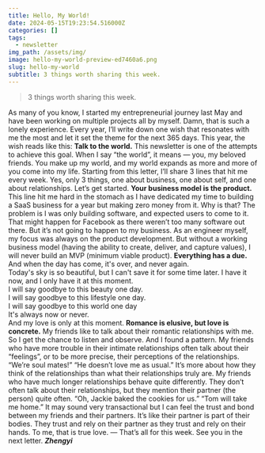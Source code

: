 ```yaml
---
title: Hello, My World!
date: 2024-05-15T19:23:54.516000Z
categories: []
tags:
  - newsletter
img_path: /assets/img/
image: hello-my-world-preview-ed7460a6.png
slug: hello-my-world
subtitle: 3 things worth sharing this week.
---
```


> 3 things worth sharing this week.

As many of you know, I started my entrepreneurial journey last May and have been working on multiple projects all by myself.
Damn, that is such a lonely experience.
Every year, I’ll write down one wish that resonates with me the most and let it set the theme for the next 365 days. This year, the wish reads like this:
**Talk to the world.**
This newsletter is one of the attempts to achieve this goal.
When I say “the world”, it means — you, my beloved friends. You make up my world, and my world expands as more and more of you come into my life. 
Starting from this letter, I’ll share 3 lines that hit me every week. Yes, only 3 things, one about business, one about self, and one about relationships. 
Let’s get started.
**Your business model is the product.**
This line hit me hard in the stomach as I have dedicated my time to building a SaaS business for a year but making zero money from it. 
Why is that? The problem is I was only building software, and expected users to come to it. That might happen for Facebook as there weren’t too many software out there. But it’s not going to happen to my business. 
As an engineer myself, my focus was always on the product development. But without a working business model (having the ability to create, deliver, and capture values), I will never build an MVP (minimum viable product).
**Everything has a due.**
And when the day has come, it's over, and never again.  
Today's sky is so beautiful, but I can't save it for some time later. I have it now, and I only have it at this moment.  
I will say goodbye to this beauty one day.   
I will say goodbye to this lifestyle one day.  
I will say goodbye to this world one day   
It's always now or never.  
And my love is only at this moment.
**Romance is elusive, but love is concrete.**
My friends like to talk about their romantic relationships with me.
So I get the chance to listen and observe.
And I found a pattern.
My friends who have more trouble in their intimate relationships often talk about their “feelings”, or to be more precise, their perceptions of the relationships. 
“We’re soul mates!”
“He doesn’t love me as usual.”
It’s more about how they think of the relationships than what their relationships truly are.
My friends who have much longer relationships behave quite differently. They don’t often talk about their relationships, but they mention their partner (the person) quite often. 
“Oh, Jackie baked the cookies for us.”
“Tom will take me home.”
It may sound very transactional but I can feel the trust and bond between my friends and their partners. 
It’s like their partner is part of their bodies. They trust and rely on their partner as they trust and rely on their hands. 
To me, that is true love.
—
That’s all for this week. See you in the next letter.
_**Zhengyi**_

